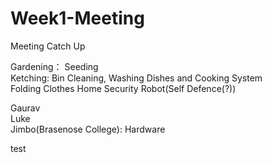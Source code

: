 # Week1-Meeting
Meeting Catch Up

Gardening： Seeding  
Ketching: Bin Cleaning, Washing Dishes and Cooking System  
Folding Clothes
Home Security Robot(Self Defence(?))



Gaurav    
Luke  
Jimbo(Brasenose College): Hardware

test
